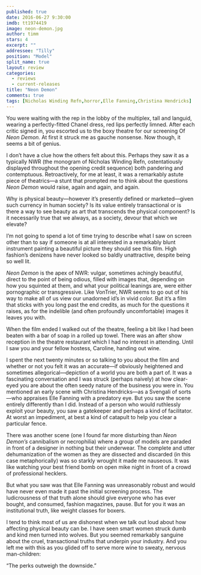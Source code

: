 ```yaml
---
published: true
date: 2016-06-27 9:30:00
imdb: tt1974419
image: neon-demon.jpg
author: timm
stars: 4
excerpt: ""
addressee: "Tilly"
position: "Model"
split_name: true
layout: review
categories: 
  - reviews
  - current-releases
title: "Neon Demon"
comments: true
tags: [Nicholas Winding Refn,horror,Elle Fanning,Christina Hendricks]
---
```

You were waiting with the rep in the lobby of the multiplex, tall and languid, wearing a perfectly-fitted Chanel dress, red lips perfectly limned. After each critic signed in, you escorted us to the boxy theatre for our screening Of _Neon Demon._ At first it struck me as gauche nonsense. Now though, it seems a bit of genius.

I don’t have a clue how the others felt about this. Perhaps they saw it as a typically NWR (the monogram of Nicholas Winding Refn, ostentatiously displayed throughout the opening credit sequence) both pandering and contemptuous. Retroactively, for me at least, it was a remarkably astute piece of theatrics—a stunt that prompted me to think about the questions _Neon Demon_ would raise, again and again, and again. 

Why is physical beauty—however it’s presently defined or marketed—given such currency in human society? Is its value entirely transactional or is there a way to see beauty as art that transcends the physical component? Is it necessarily true that we always, as a society, devour that which we elevate?

I’m not going to spend a lot of time trying to describe what I saw on screen other than to say if someone is at all interested in a remarkably blunt instrument painting a beautiful picture they should see this film. High fashion’s denizens have never looked so baldly unattractive, despite being so well lit.

_Neon Demon_ is the apex of NWR: vulgar, sometimes achingly beautiful, direct to the point of being odious, filled with images that, depending on how you squinted at them, and what your political leanings are, were either pornographic or transgressive. Like VonTrier, NWR seems to go out of his way to make all of us view our unadorned id’s in vivid color. But it’s a film that sticks with you long past the end credits, as much for the questions it raises, as for the indelible (and often profoundly uncomfortable) images it leaves you with.

When the film ended I walked out of the theatre, feeling a bit like I had been beaten with a bar of soap in a rolled up towel. There was an after show reception in the theatre restaurant which I had no interest in attending. Until I saw you and your fellow hostess, Caroline, handing out wine. 

I spent the next twenty minutes or so talking to you about the film and whether or not you felt it was an accurate—if obviously heightened and sometimes allegorical—depiction of a world you are both a part of. It was a fascinating conversation and I was struck (perhaps naively) at how clear-eyed you are about the often seedy nature of the business you were in. You mentioned an early scene with Christina Hendricks—as a Svengali of sorts—who appraises Elle Fanning with a predatory eye. But you saw the scene entirely differently than I did. Instead of a person who would ruthlessly exploit your beauty, you saw a gatekeeper and perhaps a kind of facilitator. At worst an impediment, at best a kind of catapult to help you clear a particular fence.

There was another scene (one I found far more disturbing than _Neon Demon’s_ cannibalism or necrophilia) where a group of models are paraded in front of a designer in nothing but their underwear. The complete and utter dehumanization of the women as they are dissected and discarded (in this case metaphorically) was so starkly wrought it made me nauseous. It was like watching your best friend bomb on open mike night in front of a crowd of professional hecklers.

But what you saw was that Elle Fanning was unreasonably robust and would have never even made it past the initial screening process. The ludicrousness of that truth alone should give everyone who has ever bought, and consumed, fashion magazines, pause. But for you it was an institutional truth, like weight classes for boxers.

I tend to think most of us are dishonest when we talk out loud about how affecting physical beauty can be. I have seen smart women struck dumb and kind men turned into wolves. But you seemed remarkably sanguine about the cruel, transactional truths that underpin your industry. And you left me with this as you glided off to serve more wine to sweaty, nervous man-children:

“The perks outweigh the downside.”